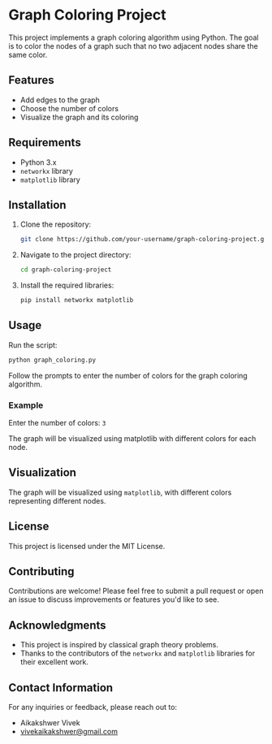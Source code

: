 # Graph Coloring Project

This project implements a graph coloring algorithm using Python. The goal is to color the nodes of a graph such that no two adjacent nodes share the same color.

## Features

- Add edges to the graph
- Choose the number of colors
- Visualize the graph and its coloring

## Requirements

- Python 3.x
- `networkx` library
- `matplotlib` library

## Installation

1. Clone the repository:
   ```bash
   git clone https://github.com/your-username/graph-coloring-project.git
   ```

2. Navigate to the project directory:
   ```bash
   cd graph-coloring-project
   ```

3. Install the required libraries:
   ```bash
   pip install networkx matplotlib
   ```

## Usage

Run the script:
```bash
python graph_coloring.py
```

Follow the prompts to enter the number of colors for the graph coloring algorithm.

### Example

Enter the number of colors: `3`

The graph will be visualized using matplotlib with different colors for each node.

## Visualization

The graph will be visualized using `matplotlib`, with different colors representing different nodes.

## License

This project is licensed under the MIT License.

## Contributing

Contributions are welcome! Please feel free to submit a pull request or open an issue to discuss improvements or features you'd like to see.

## Acknowledgments

- This project is inspired by classical graph theory problems.
- Thanks to the contributors of the `networkx` and `matplotlib` libraries for their excellent work.

## Contact Information

For any inquiries or feedback, please reach out to:
- Aikakshwer Vivek
- vivekaikakshwer@gmail.com
